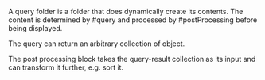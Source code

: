 A query folder is a folder that does dynamically create its contents. The content is determined by #query and processed by #postProcessing before being displayed.

The query can return an arbitrary collection of object.

The post processing block takes the query-result collection as its input and can transform it further, e.g. sort it.